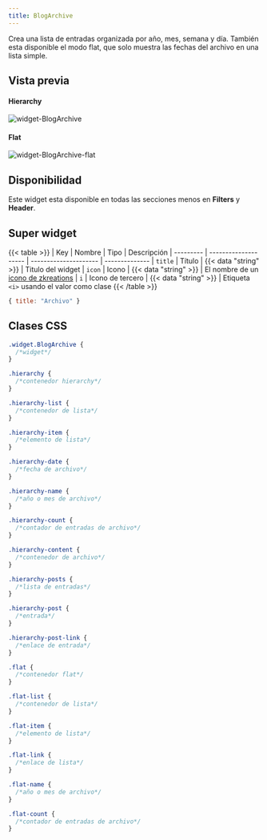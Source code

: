 ```yaml
---
title: BlogArchive
---
```


Crea una lista de entradas organizada por año, mes, semana y día. También esta disponible el modo flat, que solo muestra las fechas del archivo en una lista simple.

## Vista previa

#### Hierarchy

![widget-BlogArchive](/images/widgets/blog-archive.png)


#### Flat

![widget-BlogArchive-flat](/images/widgets/blog-archive-flat.png)


## Disponibilidad

Este widget esta disponible en todas las secciones menos en **Filters** y **Header**.

## Super widget

{{< table >}}
| Key       | Nombre               | Tipo                  | Descripción 
| --------- | -------------------- | --------------------- | --------------
| `title`   | Título               | {{< data "string" >}} | Titulo del widget
| `icon`    | Icono                | {{< data "string" >}} | El nombre de un [icono de zkreations](#icons)
| `i`       | Icono de tercero     | {{< data "string" >}} | Etiqueta `<i>` usando el valor como clase
{{< /table >}}

```js
{ title: "Archivo" }
```

## Clases CSS

```css
.widget.BlogArchive {
  /*widget*/
}

.hierarchy {
  /*contenedor hierarchy*/
}

.hierarchy-list {
  /*contenedor de lista*/
}

.hierarchy-item {
  /*elemento de lista*/
}

.hierarchy-date {
  /*fecha de archivo*/
}

.hierarchy-name {
  /*año o mes de archivo*/
}

.hierarchy-count {
  /*contador de entradas de archivo*/
}

.hierarchy-content {
  /*contenedor de archivo*/
}

.hierarchy-posts {
  /*lista de entradas*/
}

.hierarchy-post {
  /*entrada*/
}

.hierarchy-post-link {
  /*enlace de entrada*/
}

.flat {
  /*contenedor flat*/
}

.flat-list {
  /*contenedor de lista*/
}

.flat-item {
  /*elemento de lista*/
}

.flat-link {
  /*enlace de lista*/
}

.flat-name {
  /*año o mes de archivo*/
}

.flat-count {
  /*contador de entradas de archivo*/
}
```